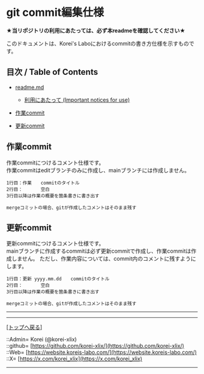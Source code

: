 # git commit編集仕様

**★当リポジトリの利用にあたっては、必ず本readmeを確認してください★**  
  

このドキュメントは、Korei's Laboにおけるcommitの書き方仕様を示すものです。  
  





## 目次 / Table of Contents

* [readme.md](../readme.md)
  * [利用にあたって (Important notices for use)](../readme.md#利用にあたっての注意事項--important-notices-for-use)

* [作業commit](#作業commit)
* [更新commit](#更新commit)
  





## 作業commit

作業commitにつけるコメント仕様です。  
作業commitはeditブランチのみに作成し、mainブランチには作成しません。  
  
```text
1行目：作業　　commitのタイトル
2行目：　　　　空白
3行目以降は作業の概要を箇条書きに書き出す

mergeコミットの場合、gitが作成したコメントはそのまま残す
```
  





## 更新commit

更新commitにつけるコメント仕様です。  
mainブランチに作成するcommitは必ず更新commitで作成し、作業commitは作成しません。
ただし、作業内容については、commit内のコメントに残すようにします。  
  
```text
1行目：更新 yyyy.mm.dd　　commitのタイトル
2行目：　　　　空白
3行目以降は作業の概要を箇条書きに書き出す

mergeコミットの場合、gitが作成したコメントはそのまま残す
```
  





***
***
[[トップへ戻る]](../readme.md)
  
::Admin= Korei (@korei-xlix)  
::github= [https://github.com/korei-xlix/](https://github.com/korei-xlix/)  
::Web= [https://website.koreis-labo.com/](https://website.koreis-labo.com/)  
::X= [https://x.com/korei_xlix](https://x.com/korei_xlix)  
***
